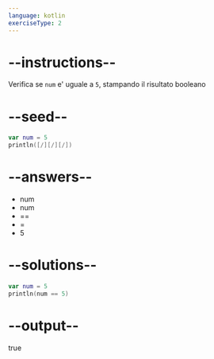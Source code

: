 ```yaml
---
language: kotlin
exerciseType: 2
---
```


# --instructions--

Verifica se `num` e' uguale a `5`, stampando il risultato booleano

# --seed--

```kotlin
var num = 5
println([/][/][/])
```

# --answers--

- num 
- num 
- == 
- = 
- 5

# --solutions--

```kotlin
var num = 5
println(num == 5)
```

# --output--

true
